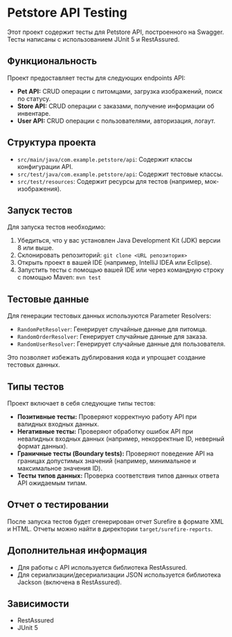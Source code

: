 # Petstore API Testing

Этот проект содержит тесты для Petstore API, построенного на Swagger. Тесты написаны с использованием JUnit 5 и RestAssured.

## Функциональность

Проект предоставляет тесты для следующих endpoints API:

* **Pet API:** CRUD операции с питомцами, загрузка изображений, поиск по статусу.
* **Store API:** CRUD операции с заказами, получение информации об инвентаре.
* **User API:** CRUD операции с пользователями, авторизация, логаут.

## Структура проекта

* `src/main/java/com.example.petstore/api`: Содержит классы конфигурации API.
* `src/test/java/com.example.petstore/api`: Содержит тестовые классы.
* `src/test/resources`: Содержит ресурсы для тестов (например, мок-изображения).

## Запуск тестов

Для запуска тестов необходимо:

1. Убедиться, что у вас установлен Java Development Kit (JDK) версии 8 или выше.
2. Склонировать репозиторий: `git clone <URL репозитория>`
3. Открыть проект в вашей IDE (например, IntelliJ IDEA или Eclipse).
4. Запустить тесты с помощью вашей IDE или через командную строку с помощью Maven: `mvn test`

## Тестовые данные

Для генерации тестовых данных используются Parameter Resolvers:

* `RandomPetResolver`: Генерирует случайные данные для питомца.
* `RandomOrderResolver`: Генерирует случайные данные для заказа.
* `RandomUserResolver`: Генерирует случайные данные для пользователя.

Это позволяет избежать дублирования кода и упрощает создание тестовых данных.

## Типы тестов

Проект включает в себя следующие типы тестов:

* **Позитивные тесты:** Проверяют корректную работу API при валидных входных данных.
* **Негативные тесты:** Проверяют обработку ошибок API при невалидных входных данных (например, некорректные ID, неверный формат данных).
* **Граничные тесты (Boundary tests):**  Проверяют поведение API на границах допустимых значений (например, минимальное и максимальное значения ID).  
* **Тесты типов данных:** Проверка соответствия типов данных ответа API ожидаемым типам.


## Отчет о тестировании

После запуска тестов будет сгенерирован отчет Surefire в формате XML и HTML.  Отчеты можно найти в директории `target/surefire-reports`.

## Дополнительная информация

* Для работы с API используется библиотека RestAssured.
* Для сериализации/десериализации JSON используется библиотека Jackson (включена в RestAssured).

## Зависимости

* RestAssured
* JUnit 5

